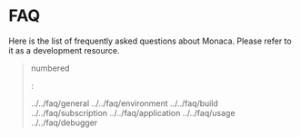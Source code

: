 FAQ
===

Here is the list of frequently asked questions about Monaca. Please
refer to it as a development resource.

> numbered
>
> :   
>
> ../../faq/general ../../faq/environment ../../faq/build
> ../../faq/subscription ../../faq/application ../../faq/usage
> ../../faq/debugger
